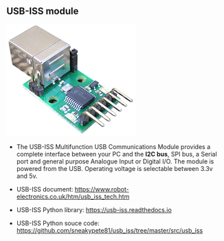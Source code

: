 USB-ISS module
-------------
![USB-ISS module](https://github.com/xinghuang077/ET2_test/blob/main/I2C_Config_test/IMGs/usb-iss%20module.png)
  - The USB-ISS  Multifunction USB Communications Module provides a complete interface between your PC and the **I2C bus**, SPI bus, a Serial port and general purpose Analogue Input or Digital I/O. The module is powered from the USB. Operating voltage is selectable between 3.3v and 5v.

  - USB-ISS document: https://www.robot-electronics.co.uk/htm/usb_iss_tech.htm

  - USB-ISS Python library: https://usb-iss.readthedocs.io

  - USB-ISS Python souce code: https://github.com/sneakypete81/usb_iss/tree/master/src/usb_iss

